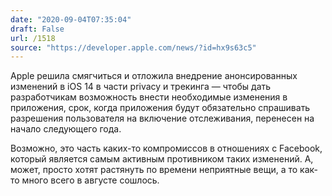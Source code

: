 ```yaml
---
date: "2020-09-04T07:35:04"
draft: False
url: /1518
source: "https://developer.apple.com/news/?id=hx9s63c5"
---
```


Apple решила смягчиться и отложила внедрение анонсированных изменений в iOS 14 в части privacy и трекинга — чтобы дать разработчикам возможность внести необходимые изменения в приложения, срок, когда приложения будут обязательно спрашивать разрешения пользователя на включение отслеживания, перенесен на начало следующего года. 

Возможно, это часть каких-то компромиссов в отношениях с Facebook, который является самым активным противником таких изменений. А, может, просто хотят растянуть по времени неприятные вещи, а то как-то много всего в августе сошлось.
